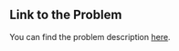 
## Link to the Problem

You can find the problem description [here](https://leetcode.com/problems/reshape-data-melt/description/?envType=study-plan-v2&envId=introduction-to-pandas&lang=pythondata).